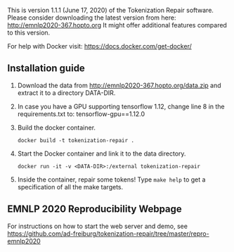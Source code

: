 This is version 1.1.1 (June 17, 2020) of the Tokenization Repair software.
Please consider downloading the latest version from here: http://emnlp2020-367.hopto.org
It might offer additional features compared to this version.

For help with Docker visit: https://docs.docker.com/get-docker/

## Installation guide ##

1. Download the data from http://emnlp2020-367.hopto.org/data.zip and extract it to a directory DATA-DIR.

2. In case you have a GPU supporting tensorflow 1.12, change line 8 in the requirements.txt to:
	tensorflow-gpu==1.12.0

3. Build the docker container.

       docker build -t tokenization-repair .

4. Start the Docker container and link it to the data directory.

       docker run -it -v <DATA-DIR>:/external tokenization-repair

5. Inside the container, repair some tokens!
   Type `make help` to get a specification of all the make targets.

## EMNLP 2020 Reproducibility Webpage ##

For instructions on how to start the web server and demo, see 
https://github.com/ad-freiburg/tokenization-repair/tree/master/repro-emnlp2020
